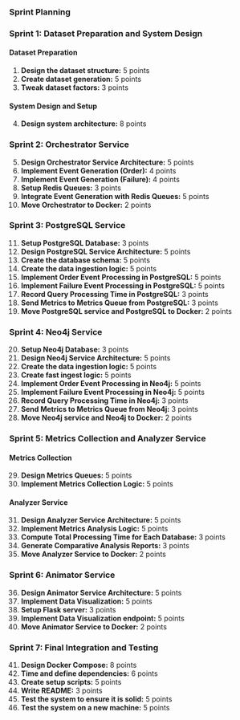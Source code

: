### Sprint Planning

### Sprint 1: Dataset Preparation and System Design

#### Dataset Preparation

1. **Design the dataset structure:** 5 points
2. **Create dataset generation:** 5 points
3. **Tweak dataset factors:** 3 points

#### System Design and Setup

4. **Design system architecture:** 8 points

### Sprint 2: Orchestrator Service

5. **Design Orchestrator Service Architecture:** 5 points
6. **Implement Event Generation (Order):** 4 points
7. **Implement Event Generation (Failure):** 4 points
8. **Setup Redis Queues:** 3 points
9. **Integrate Event Generation with Redis Queues:** 5 points
10. **Move Orchestrator to Docker:** 2 points

### Sprint 3: PostgreSQL Service

11. **Setup PostgreSQL Database:** 3 points
12. **Design PostgreSQL Service Architecture:** 5 points
13. **Create the database schema:** 5 points
14. **Create the data ingestion logic:** 5 points
15. **Implement Order Event Processing in PostgreSQL:** 5 points
16. **Implement Failure Event Processing in PostgreSQL:** 5 points
17. **Record Query Processing Time in PostgreSQL:** 3 points
18. **Send Metrics to Metrics Queue from PostgreSQL:** 3 points
19. **Move PostgreSQL service and PostgreSQL to Docker:** 2 points

### Sprint 4: Neo4j Service

20. **Setup Neo4j Database:** 3 points
21. **Design Neo4j Service Architecture:** 5 points
22. **Create the data ingestion logic:** 5 points
23. **Create fast ingest logic:** 5 points
24. **Implement Order Event Processing in Neo4j:** 5 points
25. **Implement Failure Event Processing in Neo4j:** 5 points
26. **Record Query Processing Time in Neo4j:** 3 points
27. **Send Metrics to Metrics Queue from Neo4j:** 3 points
28. **Move Neo4j service and Neo4j to Docker:** 2 points

### Sprint 5: Metrics Collection and Analyzer Service

#### Metrics Collection

29. **Design Metrics Queues:** 5 points
30. **Implement Metrics Collection Logic:** 5 points

#### Analyzer Service

31. **Design Analyzer Service Architecture:** 5 points
32. **Implement Metrics Analysis Logic:** 5 points
33. **Compute Total Processing Time for Each Database:** 3 points
34. **Generate Comparative Analysis Reports:** 3 points
35. **Move Analyzer Service to Docker:** 2 points

### Sprint 6: Animator Service

36. **Design Animator Service Architecture:** 5 points
37. **Implement Data Visualization:** 5 points
38. **Setup Flask server:** 3 points
39. **Implement Data Visualization endpoint:** 5 points
40. **Move Animator Service to Docker:** 2 points

### Sprint 7: Final Integration and Testing

41. **Design Docker Compose:** 8 points
42. **Time and define dependencies:** 6 points
43. **Create setup scripts:** 5 points
44. **Write README:** 3 points
45. **Test the system to ensure it is solid:** 5 points
46. **Test the system on a new machine:** 5 points

